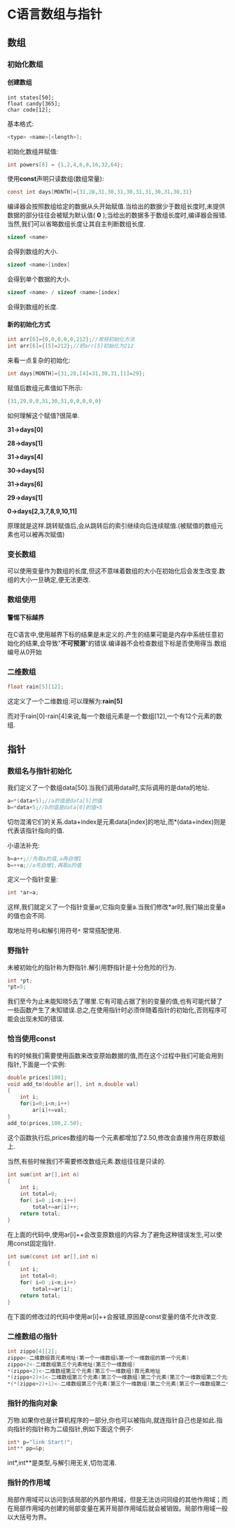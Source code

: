 # C语言数组与指针

## 数组

### 初始化数组

#### 创建数组

```;
int states[50];
float candy[365];
char code[12];
```

基本格式:

```C
<type> <name>[<length>];
```

初始化数组并赋值:

```C
int powers[8] = {1,2,4,6,8,16,32,64};
```

使用**const**声明只读数组(数组常量):

```C
const int days[MONTH]={31,28,31,30,31,30,31,31,30,31,30,31}
```

编译器会按照数组给定的数据从头开始赋值.当给出的数据少于数组长度时,未提供数据的部分往往会被赋为默认值( **0** );当给出的数据多于数组长度时,编译器会报错.当然,我们可以省略数组长度让其自主判断数组长度.

```c
sizeof <name>
```

会得到数组的大小.

```C
sizeof <name>[index]
```

会得到单个数据的大小.

```C
sizeof <name> / sizeof <name>[index]
```

会得到数组的长度.

#### 新的初始化方式

```C
int arr[6]={0,0,0,0,0,212};//常规初始化方法
int arr[6]={[5]=212};//把arr[5]初始化为212
```

来看一点复杂的初始化:

```C
int days[MONTH]={31,28,[4]=31,30,31,[1]=29};
```

赋值后数组元素值如下所示:

```C
{31,29,0,0,31,30,31,0,0,0,0,0}
```

如何理解这个赋值?很简单.

**31->days[0]**

**28->days[1]**

**31->days[4]**

**30->days[5]**

**31->days[6]**

**29->days[1]**

**0->days[2,3,7,8,9,10,11]**

原理就是这样.跳转赋值后,会从跳转后的索引继续向后连续赋值.(被赋值的数组元素也可以被再次赋值)

### 变长数组

可以使用变量作为数组的长度,但这不意味着数组的大小在初始化后会发生改变.数组的大小一旦确定,便无法更改.

### 数组使用

#### 警惕下标越界

在C语言中,使用越界下标的结果是未定义的.产生的结果可能是内存中系统任意初始化的结果,会导致"**不可预测**"的错误.编译器不会检查数组下标是否使用得当.数组编号从0开始

### 二维数组

```c
float rain[5][12];
```

这定义了一个二维数组:可以理解为:**rain[5]**

而对于rain[0]-rain[4]来说,每一个数组元素是一个数组[12],一个有12个元素的数组.

## 指针

### 数组名与指针初始化

我们定义了一个数组data[50].当我们调用data时,实际调用的是data的地址.

```C
a=*(data+5);//a的值是data[5]的值
b=*data+5;//b的值是data[0]的值+5
```

切勿混淆它们的关系.data+index是元素data[index]的地址,而*(data+index)则是代表该指针指向的值.

小语法补充:

```C
b=a++;//先取a的值,a再自增1
b=++a;//a先自增1,再取a的值
```

定义一个指针变量:

```C
int *ar=a;
```

这样,我们就定义了一个指针变量ar,它指向变量a.当我们修改*ar时,我们输出变量a的值也会不同.

取地址符号`&`和解引用符号`*` 常常搭配使用.

### 野指针

未被初始化的指针称为野指针.解引用野指针是十分危险的行为.

```C
int *pt;
*pt=5;
```

我们至今为止未能知晓5去了哪里.它有可能占据了别的变量的值,也有可能代替了一些函数产生了未知错误.总之,在使用指针时必须伴随着指针的初始化,否则程序可能会出现未知的错误.

### 恰当使用const

有的时候我们需要使用函数来改变原始数据的值,而在这个过程中我们可能会用到指针,下面是一个实例:

```C
double prices[100];
void add_to(double ar[], int n,double val)
{
	int i;
	for(i=0;i<n;i++)
		ar[i]+=val;
}
add_to(prices,100,2.50);
```

这个函数执行后,prices数组的每一个元素都增加了2.50,修改会直接作用在原数组上.

当然,有些时候我们不需要修改数组元素.数组往往是只读的.

```C
int sum(int ar[],int n)
{
	int i;
	int total=0;
	for( i=0 ;i<n;i++)
		total+=ar[i]++;
	return total;
}
```

在上面的代码中,使用ar[i]++会改变原数组的内容.为了避免这种错误发生,可以使用const固定指针.

```C
int sum(const int ar[],int n)
{
	int i;
	int total=0;
	for( i=0 ;i<n;i++)
		total+=ar[i];
	return total;
}
```

在下面的修改过的代码中使用ar[i]++会报错,原因是const变量的值不允许改变.

### 二维数组の指针

```C
int zippo[4][2];
zippo<-二维数组首元素地址(第一个一维数组&第一个一维数组的第一个元素)
zippo+2<-二维数组第三个元素地址(第三个一维数组)
*(zippo+2)<-二维数组第三个元素(第三个一维数组)首元素地址
*(zippo+2)+1<-二维数组第三个元素(第三个一维数组)第二个元素(第三个一维数组第二个元素)地址
*(*(zippo+2)+1)<-二维数组第三个元素(第三个一维数组)第二个元素(第三个一维数组第二个元素)值
```

### 指针的指向对象

万物.如果你也是计算机程序的一部分,你也可以被指向,就连指针自己也是如此.指向指针的指针称为二级指针,例如下面这个例子:

```C
int* p="link Start!";
int** pp=&p;
```

int*,int**是类型,与解引用无关,切勿混淆.

### 指针的作用域

局部作用域可以访问到该局部的外部作用域，但是无法访问同级的其他作用域；而
在局部作用域内创建的局部变量在离开局部作用域后就会被销毁。局部作用域一般
以大括号为界。
